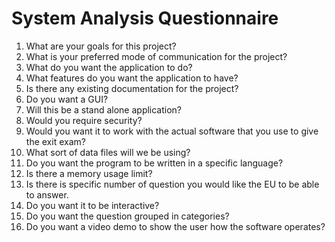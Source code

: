 # System Analysis Questionnaire

1. What are your goals for this project?
2. What is your preferred mode of communication for the project?
3. What do you want the application to do?
4. What features do you want the application to have?
5. Is there any existing documentation for the project?
6. Do you want a GUI?
7. Will this be a stand alone application?
8. Would you require security?
9. Would you want it to work with the actual software that you use to give the exit exam?
10. What sort of data files will we be using?
11. Do you want the program to be written in a specific language?
12. Is there a memory usage limit?
13. Is there is specific number of question you would like the EU to be able to answer.
14. Do you want it to be interactive?
15. Do you want the question grouped in categories?
16. Do you want a video demo to show the user how the software operates?
